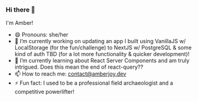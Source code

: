 ### Hi there 👋

I'm Amber!
- 😄 Pronouns: she/her
- 🔭 I’m currently working on updating an app I built using VanillaJS w/ LocalStorage (for the fun/challenge) to NextJS w/ PostgreSQL & some kind of auth TBD (for a lot more functionality & quicker development)!
- 🌱 I’m currently learning about React Server Components and am truly intrigued. Does this mean the end of react-query??
- 📫 How to reach me: contact@amberjoy.dev
- ⚡ Fun fact: I used to be a professional field archaeologist and a competitive powerlifter!

<!--
**the-amber-joy/the-amber-joy** is a ✨ _special_ ✨ repository because its `README.md` (this file) appears on your GitHub profile.

Here are some ideas to get you started:

- 🔭 I’m currently working on ...
- 🌱 I’m currently learning ...
- 👯 I’m looking to collaborate on ...
- 🤔 I’m looking for help with ...
- 💬 Ask me about ...
- 📫 How to reach me: ...
- 😄 Pronouns: ...
- ⚡ Fun fact: ...
-->
